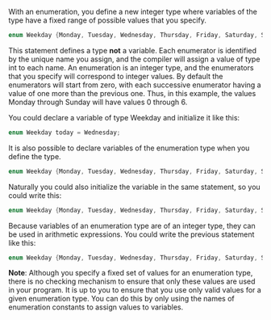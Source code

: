 With an enumeration, you define a new integer type where variables of the type have a fixed range of possible values that you specify.
```C
enum Weekday {Monday, Tuesday, Wednesday, Thursday, Friday, Saturday, Sunday};
```
This statement defines a type __not__ a variable. Each enumerator is identified by the unique name you assign, and the compiler will assign a value of type int to each name. An enumeration is an integer type, and the enumerators that you specify will correspond to integer values. By default the enumerators will start from zero, with each successive enumerator having a value of one more than the previous one. Thus, in this example, the values Monday through Sunday will have values 0 through 6.  

You could declare a variable of type Weekday and initialize it like this:
```C
enum Weekday today = Wednesday;
```

It is also possible to declare variables of the enumeration type when you define the type.
```C
enum Weekday {Monday, Tuesday, Wednesday, Thursday, Friday, Saturday, Sunday} today, tomorrow;
```
Naturally you could also initialize the variable in the same statement, so you could write this:
```C
enum Weekday {Monday, Tuesday, Wednesday, Thursday, Friday, Saturday, Sunday} today = Monday, tomorrow = Tuesday;
```
Because variables of an enumeration type are of an integer type, they can be used in arithmetic expressions. You could write the previous statement like this:
```C
enum Weekday {Monday, Tuesday, Wednesday, Thursday, Friday, Saturday, Sunday} today = Monday, tomorrow = today + 1;
```
__Note__: Although you specify a fixed set of values for an enumeration type, there is no checking mechanism to ensure that only these values are used in your program. It is up to you to ensure that you use only valid values for a given enumeration type. You can do this by only using the names of enumeration constants to assign values to variables.
